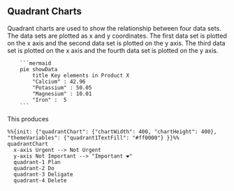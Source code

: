 ## Quadrant Charts

Quadrant charts are used to show the relationship between four data sets. The data sets are plotted as x and y coordinates. The first data set is plotted on the x axis and the second data set is plotted on the y axis. The third data set is plotted on the x axis and the fourth data set is plotted on the y axis.

        ```mermaid
        pie showData
            title Key elements in Product X
            "Calcium" : 42.96
            "Potassium" : 50.05
            "Magnesium" : 10.01
            "Iron" :  5
        ```

This produces

```mermaid
%%{init: {"quadrantChart": {"chartWidth": 400, "chartHeight": 400}, "themeVariables": {"quadrant1TextFill": "#ff0000"} }}%%
quadrantChart
  x-axis Urgent --> Not Urgent
  y-axis Not Important --> "Important ❤"
  quadrant-1 Plan
  quadrant-2 Do
  quadrant-3 Deligate
  quadrant-4 Delete
```
